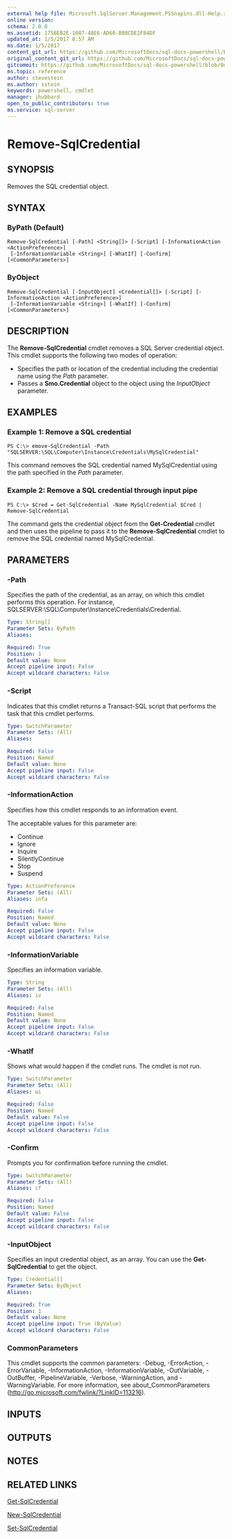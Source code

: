 ```yaml
---
external help file: Microsoft.SqlServer.Management.PSSnapins.dll-Help.xml
online version: 
schema: 2.0.0
ms.assetid: 175BEB2E-1087-48E6-AD60-B80CDE2F84DF
updated_at: 1/5/2017 8:57 AM
ms.date: 1/5/2017
content_git_url: https://github.com/MicrosoftDocs/sql-docs-powershell/blob/live/sqlserver-cmdlets/sqlserver-module/vlatest/Remove-SqlCredential.md
original_content_git_url: https://github.com/MicrosoftDocs/sql-docs-powershell/blob/live/sqlserver-cmdlets/sqlserver-module/vlatest/Remove-SqlCredential.md
gitcommit: https://github.com/MicrosoftDocs/sql-docs-powershell/blob/0d97835841eb5cfbe37d096037375a2e0c3eb87c/sqlserver-cmdlets/sqlserver-module/vlatest/Remove-SqlCredential.md
ms.topic: reference
author: stevestein
ms.author: sstein
keywords: powershell, cmdlet
manager: jhubbard
open_to_public_contributors: true
ms.service: sql-server
---
```


# Remove-SqlCredential

## SYNOPSIS
Removes the SQL credential object.

## SYNTAX

### ByPath (Default)
```
Remove-SqlCredential [-Path] <String[]> [-Script] [-InformationAction <ActionPreference>]
 [-InformationVariable <String>] [-WhatIf] [-Confirm] [<CommonParameters>]
```

### ByObject
```
Remove-SqlCredential [-InputObject] <Credential[]> [-Script] [-InformationAction <ActionPreference>]
 [-InformationVariable <String>] [-WhatIf] [-Confirm] [<CommonParameters>]
```

## DESCRIPTION
The **Remove-SqlCredential** cmdlet removes a SQL Server credential object.
This cmdlet supports the following two modes of operation:

- Specifies the path or location of the credential including the credential name using the *Path* parameter.
- Passes a **Smo.Credential** object to the object using the *InputObject* parameter.

## EXAMPLES

### Example 1: Remove a SQL credential
```
PS C:\> emove-SqlCredential -Path "SQLSERVER:\SQL\Computer\Instance\Credentials\MySqlCredential"
```

This command removes the SQL credential named MySqlCredential using the path specified in the *Path* parameter.

### Example 2: Remove a SQL credential through input pipe
```
PS C:\> $Cred = Get-SqlCredential -Name MySqlCredential $Cred | Remove-SqlCredential
```

The command gets the credential object from the **Get-Credential** cmdlet and then uses the pipeline to pass it to the **Remove-SqlCredential** cmdlet to remove the SQL credential named MySqlCredential.

## PARAMETERS

### -Path
Specifies the path of the credential, as an array, on which this cmdlet performs this operation.
For instance, SQLSERVER:\SQL\Computer\Instance\Credentials\Credential.

```yaml
Type: String[]
Parameter Sets: ByPath
Aliases: 

Required: True
Position: 1
Default value: None
Accept pipeline input: False
Accept wildcard characters: False
```

### -Script
Indicates that this cmdlet returns a Transact-SQL script that performs the task that this cmdlet performs.

```yaml
Type: SwitchParameter
Parameter Sets: (All)
Aliases: 

Required: False
Position: Named
Default value: None
Accept pipeline input: False
Accept wildcard characters: False
```

### -InformationAction
Specifies how this cmdlet responds to an information event.

The acceptable values for this parameter are:

- Continue
- Ignore
- Inquire
- SilentlyContinue
- Stop
- Suspend

```yaml
Type: ActionPreference
Parameter Sets: (All)
Aliases: infa

Required: False
Position: Named
Default value: None
Accept pipeline input: False
Accept wildcard characters: False
```

### -InformationVariable
Specifies an information variable.

```yaml
Type: String
Parameter Sets: (All)
Aliases: iv

Required: False
Position: Named
Default value: None
Accept pipeline input: False
Accept wildcard characters: False
```

### -WhatIf
Shows what would happen if the cmdlet runs.
The cmdlet is not run.

```yaml
Type: SwitchParameter
Parameter Sets: (All)
Aliases: wi

Required: False
Position: Named
Default value: False
Accept pipeline input: False
Accept wildcard characters: False
```

### -Confirm
Prompts you for confirmation before running the cmdlet.

```yaml
Type: SwitchParameter
Parameter Sets: (All)
Aliases: cf

Required: False
Position: Named
Default value: False
Accept pipeline input: False
Accept wildcard characters: False
```

### -InputObject
Specifies an input credential object, as an array.
You can use the **Get-SqlCredential** to get the object.

```yaml
Type: Credential[]
Parameter Sets: ByObject
Aliases: 

Required: True
Position: 1
Default value: None
Accept pipeline input: True (ByValue)
Accept wildcard characters: False
```

### CommonParameters
This cmdlet supports the common parameters: -Debug, -ErrorAction, -ErrorVariable, -InformationAction, -InformationVariable, -OutVariable, -OutBuffer, -PipelineVariable, -Verbose, -WarningAction, and -WarningVariable. For more information, see about_CommonParameters (http://go.microsoft.com/fwlink/?LinkID=113216).

## INPUTS

## OUTPUTS

## NOTES

## RELATED LINKS

[Get-SqlCredential](xref:sqlserver-module/vlatest/Get-SqlCredential.md)

[New-SqlCredential](xref:sqlserver-module/vlatest/New-SqlCredential.md)

[Set-SqlCredential](xref:sqlserver-module/vlatest/Set-SqlCredential.md)
